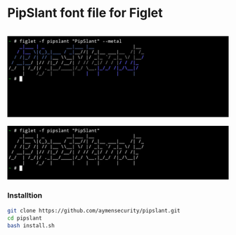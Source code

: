 <h1>PipSlant font file for Figlet</h1>
<br>
<center><img src="./banner.jpg"></center>

<br>
<center><img src="./image.jpg"></center>
<h3>
Installtion 
</h3>

```bash
git clone https://github.com/aymensecurity/pipslant.git
cd pipslant
bash install.sh
```
